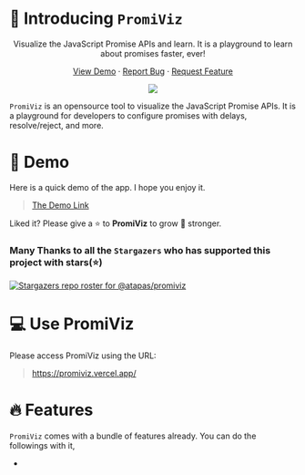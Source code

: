 
# 🤝 Introducing `PromiViz`
<p align="center">Visualize the JavaScript Promise APIs and learn. It is a playground to learn about promises faster, ever!</p>
<p align="center">
     <a href="https://promiviz.vercel.app/" target="blank">View Demo</a>
     ·
     <a href="https://github.com/atapas/promiviz/issues/new/choose">Report Bug</a>
     ·
     <a href="https://github.com/atapas/promiviz/issues/new/choose">Request Feature</a>
 </p>
<p align="center">
 <img src="https://cdn.hashnode.com/res/hashnode/image/upload/v1629445649182/QtHHPixFe.png">
</p>



`PromiViz` is an opensource tool to visualize the JavaScript Promise APIs. It is a playground for developers to configure promises with delays, resolve/reject, and more.

# 🚀 Demo
Here is a quick demo of the app. I hope you enjoy it.

> [The Demo Link](https://www.youtube.com/watch?v=CB9xkhzkrYE)

Liked it? Please give a ⭐️ to <b>PromiViz</b> to grow 💪 stronger.

### Many Thanks to all the `Stargazers` who has supported this project with stars(⭐)

[![Stargazers repo roster for @atapas/promiviz](https://reporoster.com/stars/atapas/promiviz)](https://github.com/atapas/promiviz/stargazers)

# 💻 Use PromiViz
Please access PromiViz using the URL:

> https://promiviz.vercel.app/

# 🔥 Features
`PromiViz` comes with a bundle of features already. You can do the followings with it,

- 

